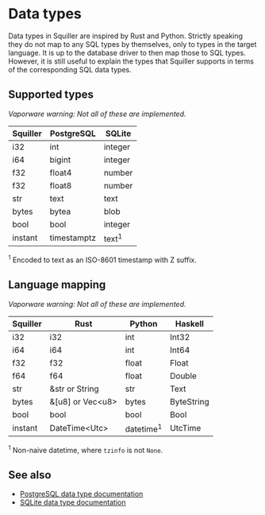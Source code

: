 # Data types

Data types in Squiller are inspired by Rust and Python. Strictly speaking
they do not map to any <abbr>SQL</abbr> types by themselves, only to types in
the target language. It is up to the database driver to then map those to
<abbr>SQL</abbr> types. However, it is still useful to explain the types that
Squiller supports in terms of the corresponding <abbr>SQL</abbr> data types.

## Supported types

_Vaporware warning: Not all of these are implemented._

| Squiller | PostgreSQL    | SQLite                   |
|----------|---------------|--------------------------|
| i32      | int           | integer                  |
| i64      | bigint        | integer                  |
| f32      | float4        | number                   | <!-- TODO: Confirm -->
| f32      | float8        | number                   |
| str      | text          | text                     |
| bytes    | bytea         | blob                     |
| bool     | bool          | integer                  |
| instant  | timestamptz   | text<sup>1</sup> |

<sup>1</sup> Encoded to text as an <abbr>ISO-8601</abbr> timestamp with Z
suffix.

## Language mapping

_Vaporware warning: Not all of these are implemented._

| Squiller | Rust                   | Python                         | Haskell      |
|----------|------------------------|--------------------------------|--------------|
| i32      | i32                    | int                            | Int32        |
| i64      | i64                    | int                            | Int64        |
| f32      | f32                    | float                          | Float        |
| f64      | f64                    | float                          | Double       |
| str      | &str or String         | str                            | Text         |
| bytes    | &[u8] or Vec&lt;u8&gt; | bytes                          | ByteString   |
| bool     | bool                   | bool                           | Bool         |
| instant  | DateTime&lt;Utc&gt;    | datetime<sup>1</sup>           | UtcTime      |

<sup>1</sup> Non-naive datetime, where `tzinfo` is not `None`.

## See also

 * [PostgreSQL data type documentation](https://www.postgresql.org/docs/current/datatype.html)
 * [SQLite data type documentation](https://www.sqlite.org/datatype3.html)
